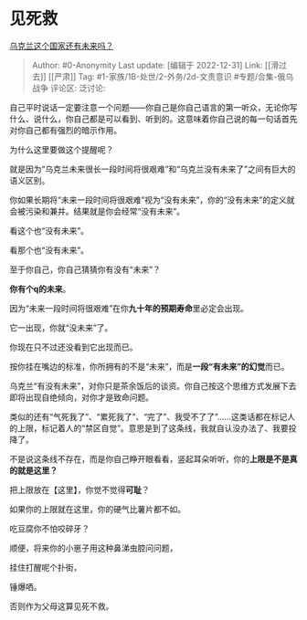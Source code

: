 # 见死救
[乌克兰这个国家还有未来吗？](https://www.zhihu.com/question/574068880/answer/2823717445)

> Author: #0-Anonymity
> Last update: [编辑于 2022-12-31]
> Link: [[滑过去]] [[严肃]]
> Tag: #1-家族/1B-处世/2-外务/2d-文责意识 #专题/合集-俄乌战争
> 评论区:
> 泛讨论:

自己平时说话一定要注意一个问题——你自己是你自己语言的第一听众，无论你写什么、说什么，你自己都是可以看到、听到的。这意味着你自己说的每一句话首先对你自己都有强烈的暗示作用。

为什么这里要做这个提醒呢？

就是因为“乌克兰未来很长一段时间将很艰难”和“乌克兰没有未来了”之间有巨大的语义区别。

你如果长期将“未来一段时间将很艰难”视为“没有未来”，你的“没有未来”的定义就会被污染和兼并。结果就是你会经常“没有未来”。

看这个也“没有未来”。

看那个也“没有未来”。

至于你自己，你自己猜猜你有没有“未来”？

**你有个q的未来**。

因为“未来一段时间将很艰难”在你**九十年的预期寿命**里必定会出现。

它一出现，你就“没未来”了。

你现在只不过还没看到它出现而已。

按你挂在嘴边的标准，你所拥有的不是“未来”，而是**一段“有未来”的幻觉**而已。

乌克兰“有没有未来”，对你只是茶余饭后的谈资。你自己按这个思维方式发展下去即将出现自绝倾向，对你才是致命问题。

类似的还有“气死我了”、“累死我了”、“完了”、我受不了了”……这类话都在标记人的上限，标记着人的“禁区自觉”。意思是到了这条线，我就自认没办法了、我要投降了。

不是说这条线不存在，而是你自己睁开眼看看，竖起耳朵听听，你的**上限是不是真的就是这里？**

把上限放在【这里】，你觉不觉得**可耻**？

如果你的上限就在这里，你的硬气比薯片都不如。

吃豆腐你不怕咬碎牙？

顺便，将来你的小崽子用这种鼻涕虫腔问问题，

挂住打醒呢个扑街，

锤爆哂。

否则作为父母这算见死不救。
